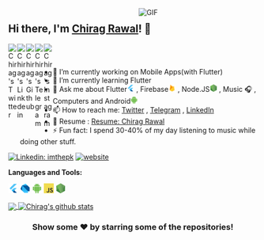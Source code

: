 <img align="right" alt="GIF" src="https://64.media.tumblr.com/58eb397c4e6bf6449c8096a30adf4e5b/tumblr_obtqvv5IWo1vur2auo1_540.gifv" width="240"/>

## Hi there, I'm [Chirag Rawal](https://chirag.design)! 👋
<a href="https://twitter.com/chiragrawa1">
  <img align="left" alt="Chirag's Twitter" width="18px" src="https://cdn.jsdelivr.net/npm/simple-icons@v3/icons/twitter.svg" />
</a>
<a href="https://linkedin.com/in/chiragrawal007">
  <img align="left" alt="Chirag's Linkdein" width="18px" src="https://cdn.jsdelivr.net/npm/simple-icons@v3/icons/linkedin.svg" />
</a>
<a href="https://github.com/HackrHIVe">
  <img align="left" alt="Chirag's Github" width="18px" src="https://cdn.jsdelivr.net/npm/simple-icons@v3/icons/github.svg" />
</a>
<a href="https://t.me/STUNNx">
  <img align="left" alt="Chirag's Telegram" width="18px" src="https://cdn.jsdelivr.net/npm/simple-icons@v3/icons/telegram.svg" />
</a>
<a href="https://instagram.com/chiragrawal007/">
  <img align="left" alt="Chirag's Instagram" width="18px" src="https://cdn.jsdelivr.net/npm/simple-icons@v3/icons/instagram.svg" />
</a>

<br/>
<br/>

- 🔭 I’m currently working on Mobile Apps(with Flutter)
- 🌱 I’m currently learning Flutter
- 💬 Ask me about Flutter<code><img height="15" src="https://raw.githubusercontent.com/github/explore/80688e429a7d4ef2fca1e82350fe8e3517d3494d/topics/flutter/flutter.png"></code> , Firebase<code><img height="15" src="https://raw.githubusercontent.com/github/explore/80688e429a7d4ef2fca1e82350fe8e3517d3494d/topics/firebase/firebase.png"></code>   , Node.JS<code><img height="15" src="https://raw.githubusercontent.com/github/explore/80688e429a7d4ef2fca1e82350fe8e3517d3494d/topics/nodejs/nodejs.png"></code> , Music 🎧 , Computers and Android<code><img height="15" src="https://raw.githubusercontent.com/github/explore/80688e429a7d4ef2fca1e82350fe8e3517d3494d/topics/android/android.png"></code> 
- 📫 How to reach me: [Twitter](https://twitter.com/chiragrawa1) , [Telegram](https://t.me/STUNNx) , [LinkedIn](https://linkedin.com/in/chiragrawal007)
- 📄 Resume : [Resume: Chirag Rawal](https://chirag.design/resume.pdf)
- ⚡ Fun fact: I spend 30-40% of my day listening to music while doing other stuff.

[![Linkedin: imthepk](https://img.shields.io/badge/-chiragrawal007-blue?style=flat-square&logo=Linkedin&logoColor=white&link=https://www.linkedin.com/in/chiragrawal007/)](https://www.linkedin.com/in/chiragrawal007)
[![website](https://img.shields.io/badge/PortfolioWebsite-chirag.design-2648ff?style=flat-square&logo=google-chrome)](https://chirag.design)

**Languages and Tools:**  

<code><img height="20" src="https://raw.githubusercontent.com/github/explore/80688e429a7d4ef2fca1e82350fe8e3517d3494d/topics/flutter/flutter.png"></code>
<code><img height="20" src="https://raw.githubusercontent.com/github/explore/80688e429a7d4ef2fca1e82350fe8e3517d3494d/topics/dart/dart.png"></code>
<code><img height="20" src="https://raw.githubusercontent.com/github/explore/80688e429a7d4ef2fca1e82350fe8e3517d3494d/topics/android/android.png"></code>
<code><img height="20" src="https://raw.githubusercontent.com/github/explore/80688e429a7d4ef2fca1e82350fe8e3517d3494d/topics/javascript/javascript.png"></code>
<code><img height="20" src="https://raw.githubusercontent.com/github/explore/80688e429a7d4ef2fca1e82350fe8e3517d3494d/topics/nodejs/nodejs.png"></code>    

<a href="https://github.com/HackrHIVE">
  <img align="center" src="https://github-readme-stats.vercel.app/api/top-langs/?username=HackrHIVE&theme=dracula" />
</a>
<a href="https://github.com/HackrHIVE">
 <img align="center" src="https://github-readme-stats.vercel.app/api?username=HackrHIVE&show_icons=true&theme=dracula&line_height=27" alt="Chirag's github stats"/>
</a>

<div align="center">

### Show some ❤️ by starring some of the repositories!

</div>

